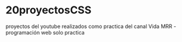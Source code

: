 # 20proyectosCSS
proyectos del youtube realizados como practica del canal Vida MRR - programación web solo practica

